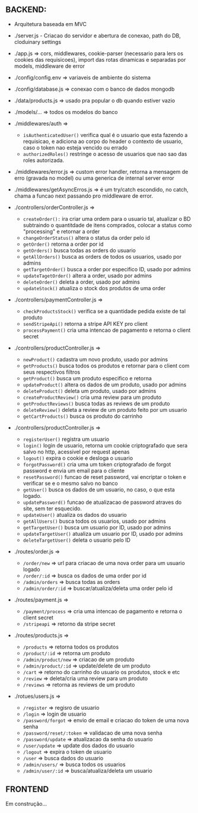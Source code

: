 ## BACKEND:
  - Arquitetura baseada em MVC
  
  - ./server.js -  Criacao do servidor e abertura de conexao, path do DB, cloduinary settings
  - ./app.js => cors, middlewares, cookie-parser (necessario para lers os cookies das requisicoes), import das rotas dinamicas e separadas por models, middleware de error
  - ./config/config.env => variaveis de ambiente do sistema
  - ./config/database.js => conexao com o banco de dados mongodb
  - ./data/products.js => usado pra popular o db quando estiver vazio
  - ./models/... => todos os modelos do banco
  - ./middlewares/auth => 
    - ```isAuthenticatedUser()``` verifica qual é o usuario que esta fazendo a requisicao, e adiciona ao corpo do header o contexto de usuario, caso o token nao esteja vencido ou errado
    - ```authorizedRoles()``` restringe o acesso de usuarios que nao sao das roles autorizada.
  
  - ./middlewares/error.js => custom error handler, retorna a mensagem de erro (gravada no model) ou uma generica de internal server error
  - ./middlewares/getAsyncErros.js => é um try/catch escondido, no catch, chama a funcao next passando pro middleware de error.
  - ./controllers/orderController.js =>
    - ```createOrder():``` ira criar uma ordem para o usuario tal, atualizar o BD subtraindo o quantitdade de itens comprados, colocar a status como "processing" e retornar a order
    - ```changeOrderStatus()``` altera o status da order pelo id
    - ```getOrder()``` retorna a order por id
    - ```getOrders()``` busca todas as orders do usuario
    - ```getAllOrders()``` busca as orders de todos os usuarios, usado por admins
    - ```getTargetOrder()``` busca a order por especifico ID, usado por admins
    - ```updateTagetOrder()``` altera a order, usado por admins
    - ```deleteOrder()``` deleta a order, usado por admins
    - ```updateStock()``` atualiza o stock dos produtos de uma order
  
  - ./controllers/paymentController.js =>
    - ```checkProductsStock()``` verifica se a quantidade pedida existe de tal produto
    - ```sendStripeApi()``` retorna a stripe API KEY pro client
    - ```processPayment()``` cria uma intencao de pagamento e retorna o client secret 

  - ./controllers/productController.js => 
    - ```newProduct()``` cadastra um novo produto, usado por admins
    - ```getProducts()``` busca todos os produtos e retornar para o client com seus respectivos filtros
    - ```getProduct()``` busca um produto especifico e retorna
    - ```updateProduct()``` altera os dados de um produto, usado por admins
    - ```deleteProduct()``` deleta um produto, usado por admins
    - ```createProductReview()``` cria uma review para um produto
    - ```getProductReviews()``` busca todas as reviews de um produto 
    - ```deleteReview()``` deleta a review de um produto feito por um usuario
    - ```getCartProducts()``` busca os produto do carrinho

  - ./controllers/productController.js => 
    - ```registerUser()``` registra um usuario
    - ```login()``` login de usuario, retorna um cookie criptografado que sera salvo no http, acessivel por request apenas 
    - ```logout()``` expira o cookie e desloga o usuario
    - ```forgotPassword()``` cria uma um token criptografado de forgot password e envia um email para o cliente
    - ```resetPassword()``` funcao de reset password, vai encriptar o token e verificar se e o mesmo salvo no banco
    - ```getUser()``` busca os dados de um usuario, no caso, o que esta logado.
    - ```updatePassword()``` funcao de atualizacao de password atraves do site, sem ter esquecido.
    - ```updateUser()``` atualiza os dados do usuario
    - ```getAllUsers()``` busca todos os usuarios, usado por admins 
    - ```getTargetUser()``` busca um usuario por ID, usado por admins 
    - ```updateTargetUser()``` atualiza um usuario por ID, usado por admins
    - ```deleteTargetUser()``` deleta o usuario pelo ID

  - ./routes/order.js =>
    - ```/order/new``` => url para criacao de uma nova order para um usuario logado
    - ```/order/:id``` => busca os dados de uma order por id
    - ```/admin/orders``` => busca todas as orders 
    - ```/admin/order/:id``` => buscar/atualiza/deleta uma order pelo id

  - ./routes/payment.js =>
    - ```/payment/process``` => cria uma intencao de pagamento e retorna o client secret 
    - ```/stripeapi``` => retorno da stripe secret

  - ./routes/products.js => 
    - ```/products``` => retorna todos os produtos
    - ```/product/:id``` => retorna um produto
    - ```/admin/product/new``` => criacao de um produto 
    - ```/admin/product/:id``` => update/delete de um produto
    - ```/cart``` => retorno do carrinho do usuario os produtos, stock e etc
    - ```/review``` => deleta/cria uma review para um produto
    - ```/reviews``` => retorna as reviews de um produto
    
  - ./rotues/users.js => 
    - ```/register``` => regisro de usuario
    - ```/login``` => login de usuario
    - ```/password/forgot``` => envio de email e criacao do token de uma nova senha
    - ```/password/reset/:token``` => validacao de uma nova senha
    - ```/password/update``` => atualizacao da senha do usuario
    - ```/user/update``` => update dos dados do usuario
    - ```/logout``` => expira o token de usuario
    - ```/user``` => busca dados do usuario
    - ```/admin/users/``` => busca todos os usuarios
    - ```/admin/user/:id``` => busca/atualiza/deleta um usuario

## FRONTEND 

Em construção...